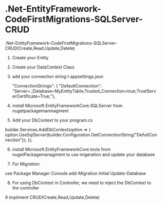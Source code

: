 # .Net-EntityFramework-CodeFirstMigrations-SQLServer-CRUD
.Net-EntityFramework-CodeFirstMigrations-SQLServer-CRUD(Create,Read,Update,Delete)


1. Create your Entity
2. Create your DataContext Class
3. add your connection string t appsettings.json

	"ConnectionStrings": { "DefaultConnection": "Server=.;Database=MyEntityTable;Trusted_Connection=true;TrustServerCertificate=True;"},
    
4. install Microsoft.EntityFrameworkCore.SQLServer from nugetpackagemanmagment
5. Add your DbContext to your program.cs


builder.Services.AddDbContext<DataContext>(option =>
{
    option.UseSqlServer(builder.Configuration.GetConnectionString("DefultConnection"));
});


6. install Microsoft.EntityFrameworkCore.tools from nugetPackagemanagment to use migeration and update your database



7. For Migration:

  use Package Manager Console
	add-Migration Initial
	Update-Database

8. For using DbContext in Controller, we need to inject the DbContext to the controller

9 impliment CRUD(Create,Read,Update,Delete)

